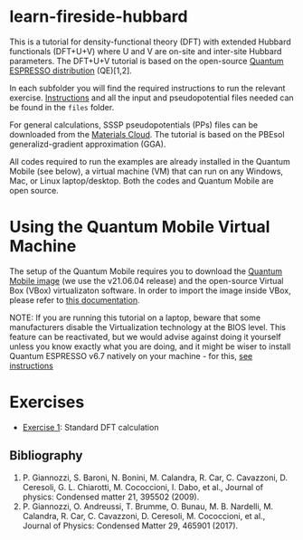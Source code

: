 # learn-fireside-hubbard

This is a tutorial for density-functional theory (DFT) with extended Hubbard functionals (DFT+U+V) where U and V are on-site and inter-site Hubbard parameters. The DFT+U+V tutorial is based on the open-source [Quantum ESPRESSO distribution](https://www.quantum-espresso.org/) (QE)[1,2].

In each subfolder you will find the required instructions to run the relevant exercise. [Instructions](files/handout.pdf) and all the input and pseudopotential files needed can be found in the ```files``` folder.

For general calculations, SSSP pseudopotentials (PPs) files can be downloaded from the [Materials Cloud](https://www.materialscloud.org/discover/sssp/table/efficiency#sssp-license). The tutorial is based on the PBEsol generalizd-gradient approximation (GGA).

All codes required to run the examples are already installed in the Quantum Mobile (see below), a virtual machine (VM) that can run on any Windows, Mac, or Linux laptop/desktop. Both the codes and Quantum Mobile are open source. 

# Using the Quantum Mobile Virtual Machine

The setup of the Quantum Mobile requires you to download the [Quantum Mobile image](https://github.com/marvel-nccr/quantum-mobile/releases/) (we use the v21.06.04 release) and the open-source Virtual Box (VBox) virtualizaton software. In order to import the image inside VBox, please refer to [this documentation](https://docs.oracle.com/cd/E26217_01/E26796/html/qs-import-vm.html).

NOTE: If you are running this tutorial on a laptop, beware that some manufacturers disable the Virtualization technology at the BIOS level. This feature can be reactivated, but we would advise against doing it yourself unless you know exactly what you are doing, and it might be wiser to install Quantum ESPRESSO v6.7 natively on your machine - for this, [see instructions](https://www.quantum-espresso.org/Doc/user_guide.pdf)

# Exercises

 - [Exercise 1](1_DFT/README.md): Standard DFT calculation

## Bibliography
1. P. Giannozzi, S. Baroni, N. Bonini, M. Calandra, R. Car, C. Cavazzoni, D. Ceresoli, G. L. Chiarotti, M. Cococcioni, I. Dabo, et al., Journal of physics: Condensed matter 21, 395502 (2009).
2. P. Giannozzi, O. Andreussi, T. Brumme, O. Bunau, M. B. Nardelli, M. Calandra, R. Car, C. Cavazzoni, D. Ceresoli, M. Cococcioni, et al., Journal of Physics: Condensed Matter 29, 465901 (2017).
